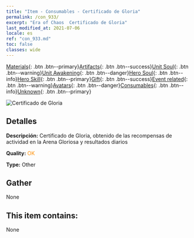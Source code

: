 ```yaml
---
title: "Item - Consumables - Certificado de Gloria"
permalink: /con_933/
excerpt: "Era of Chaos  Certificado de Gloria"
last_modified_at: 2021-07-06
locale: es
ref: "con_933.md"
toc: false
classes: wide
---
```

 [Materials](/ItemsES/){: .btn .btn--primary}[Artifacts](/ItemsES/Artifacts/){: .btn .btn--success}[Unit Soul](/ItemsES/UnitSoul/){: .btn .btn--warning}[Unit Awakening](/ItemsES/UnitAwakening/){: .btn .btn--danger}[Hero Soul](/ItemsES/HeroSoul/){: .btn .btn--info}[Hero Skill](/ItemsES/HeroSkill/){: .btn .btn--primary}[Gift](/ItemsES/Gift/){: .btn .btn--success}[Event related](/ItemsES/Events/){: .btn .btn--warning}[Avatars](/ItemsES/Avatars/){: .btn .btn--danger}[Consumables](/ItemsES/Consumables/){: .btn .btn--info}[Unknown](/ItemsES/Unknown/){: .btn .btn--primary}

 ![Certificado de Gloria](/images/t/i_40021.png)

## Detalles
 **Descripción:** Certificado de Gloria, obtenido de las recompensas de actividad en la Arena Gloriosa y resultados diarios

 **Quality:** <span style="color: #FF8C00">OK</span>

 **Type:** Other

## Gather

  None

## This item contains:

  None

